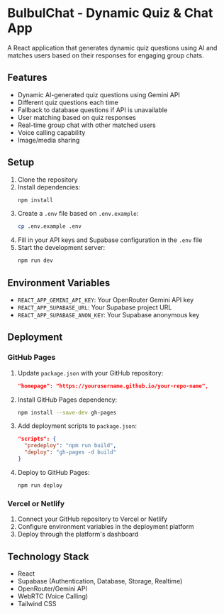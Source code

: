 # BulbulChat - Dynamic Quiz & Chat App

A React application that generates dynamic quiz questions using AI and matches users based on their responses for engaging group chats.

## Features

- Dynamic AI-generated quiz questions using Gemini API
- Different quiz questions each time
- Fallback to database questions if API is unavailable
- User matching based on quiz responses
- Real-time group chat with other matched users
- Voice calling capability
- Image/media sharing

## Setup

1. Clone the repository
2. Install dependencies:
   ```bash
   npm install
   ```
3. Create a `.env` file based on `.env.example`:
   ```bash
   cp .env.example .env
   ```
4. Fill in your API keys and Supabase configuration in the `.env` file
5. Start the development server:
   ```bash
   npm run dev
   ```

## Environment Variables

- `REACT_APP_GEMINI_API_KEY`: Your OpenRouter Gemini API key
- `REACT_APP_SUPABASE_URL`: Your Supabase project URL
- `REACT_APP_SUPABASE_ANON_KEY`: Your Supabase anonymous key

## Deployment

### GitHub Pages

1. Update `package.json` with your GitHub repository:
   ```json
   "homepage": "https://yourusername.github.io/your-repo-name",
   ```
2. Install GitHub Pages dependency:
   ```bash
   npm install --save-dev gh-pages
   ```
3. Add deployment scripts to `package.json`:
   ```json
   "scripts": {
     "predeploy": "npm run build",
     "deploy": "gh-pages -d build"
   }
   ```
4. Deploy to GitHub Pages:
   ```bash
   npm run deploy
   ```

### Vercel or Netlify

1. Connect your GitHub repository to Vercel or Netlify
2. Configure environment variables in the deployment platform
3. Deploy through the platform's dashboard

## Technology Stack

- React
- Supabase (Authentication, Database, Storage, Realtime)
- OpenRouter/Gemini API
- WebRTC (Voice Calling)
- Tailwind CSS
